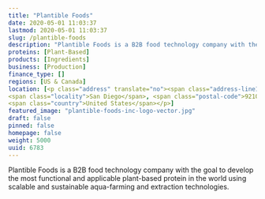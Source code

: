 ```yaml
---
title: "Plantible Foods"
date: 2020-05-01 11:03:37
lastmod: 2020-05-01 11:03:37
slug: /plantible-foods
description: "Plantible Foods is a B2B food technology company with the goal to develop the most functional and applicable plant-based protein in the world using scalable and sustainable aqua-farming and extraction technologies."
proteins: [Plant-Based]
products: [Ingredients]
business: [Production]
finance_type: []
regions: [US & Canada]
location: [<p class="address" translate="no"><span class="address-line1">Fourth Avenue</span><br>
<span class="locality">San Diego</span>, <span class="postal-code">92101</span><br>
<span class="country">United States</span></p>]
featured_image: "plantible-foods-inc-logo-vector.jpg"
draft: false
pinned: false
homepage: false
weight: 5000
uuid: 6783
---
```

<p>Plantible Foods is a B2B food technology company with the goal to develop the most functional and applicable plant-based protein in the world using scalable and sustainable aqua-farming and extraction technologies.</p>
